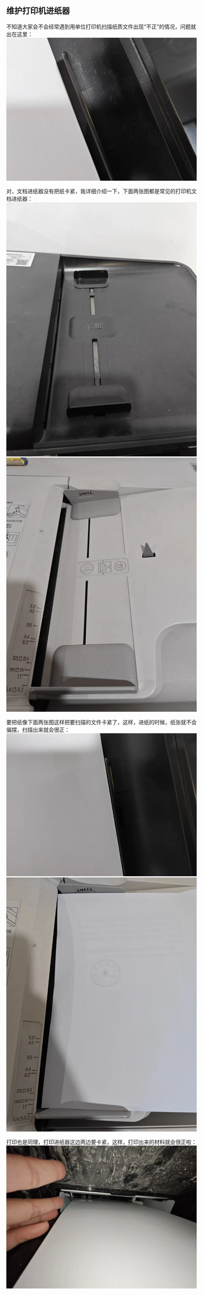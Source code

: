 ## 维护打印机进纸器
不知道大家会不会经常遇到用单位打印机扫描纸质文件出现“不正”的情况，问题就出在这里：
![问题](../images/1-维修家电/07-维护打印机进纸器/问题.webp)

对，文档进纸器没有把纸卡紧，我详细介绍一下，下面两张图都是常见的打印机文档进纸器：
![详解](../images/1-维修家电/07-维护打印机进纸器/详解.webp)
![详解1](../images/1-维修家电/07-维护打印机进纸器/详解1.webp)

要把纸像下面两张图这样把要扫描的文件卡紧了，这样，进纸的时候，纸张就不会偏摆，扫描出来就会很正：
![详解2](../images/1-维修家电/07-维护打印机进纸器/详解2.webp)
![详解3](../images/1-维修家电/07-维护打印机进纸器/详解3.webp)

打印也是同理，打印进纸器这边两边要卡紧，这样，打印出来的材料就会很正啦：
![详解4](../images/1-维修家电/07-维护打印机进纸器/详解4.webp)
